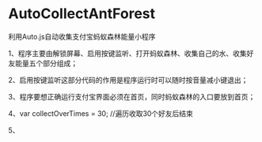 <!--
 * @Author: Yimning 
 * @Date: 2021-01-23 19:08:35
 * @LastEditTime: 2021-01-23 19:28:42
 * @LastEditors: Please set LastEditors
 * @Description: In User Settings Edit
 * @FilePath: \undefinedc:\Users\Yimning\Desktop\脚本\各脚本开发\AutoCollectAntForest\README.md
-->
# AutoCollectAntForest
利用Auto.js自动收集支付宝蚂蚁森林能量小程序

1、程序主要由解锁屏幕、启用按键监听、打开蚂蚁森林、收集自己的水、收集好友能量五个部分组成；

2、启用按键监听这部分代码的作用是程序运行时可以随时按音量减小键退出；

3、程序要想正确运行支付宝界面必须在首页，同时蚂蚁森林的入口要放到首页；

4、var collectOverTimes = 30;   //遍历收取30个好友后结束 

5、
 
